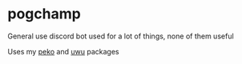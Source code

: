 # pogchamp
General use discord bot used for a lot of things, none of them useful

Uses my [peko](https://github.com/distilledx/peko) and [uwu](https://github.com/distilledx/uwu) packages
